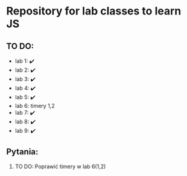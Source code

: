 # Repository for lab classes to learn JS  
 ## TO DO:
 - lab 1: ✔️
 - lab 2: ✔️
 - lab 3: ✔️
 - lab 4: ✔️
 - lab 5: ✔️
 - lab 6: timery 1,2
 - lab 7: ✔️
 - lab 8: ✔️
 - lab 9: ✔️

## Pytania:

 1. TO DO: Poprawić timery w lab 6(1,2)


 
 
